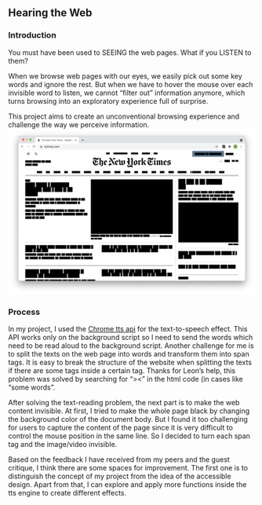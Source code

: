 ## Hearing the Web
### Introduction
You must have been used to SEEING the web pages. What if you LISTEN to them?

When we browse web pages with our eyes, we easily pick out some key words and ignore the rest. But when we have to hover the mouse over each invisible word to listen, we cannot “filter out” information anymore, which turns browsing into an exploratory experience full of surprise.

This project aims to create an unconventional browsing experience and challenge the way we perceive information.
![black](black.png)
### Process
In my project, I used the  [Chrome tts api](https://developer.chrome.com/docs/extensions/reference/tts/) for the text-to-speech effect. This API works only on the background script so I need to send the words which need to be read aloud to the background script. Another challenge for me is to split the texts on the web page into words and transform them into span tags. It is easy to break the structure of the website when splitting the texts if there are some tags inside a certain tag. Thanks for Leon’s help, this problem was solved by searching for “><” in the html code (in cases like “<span><a>some words</a></span>”.

After solving the text-reading problem, the next part is to make the web content invisible. At first, I tried to make the whole page black by changing the background color of the document body. But I found it too challenging for users to capture the content of the page since it is very difficult to control the mouse position in the same line. So I decided to turn each span tag and the image/video invisible.

Based on the feedback I have received from my peers and the guest critique, I think there are some spaces for improvement. The first one is to distinguish the concept of my project from the idea of the accessible design. Apart from that, I can explore and apply more functions inside the tts engine to create different effects.
